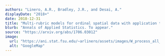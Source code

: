 ```yaml
---
authors: "Linero, A.R., Bradley, J.R., and Desai, A."
displayDate: "2018+"
date: 2018-12-31
title: "Multi-rubric models for ordinal spatial data with application to online ratings from Yelp"
blurb: "Annals of Applied Statistics. To appear."
source: "https://arxiv.org/abs/1706.03012"
image:
  url: "https://ani.stat.fsu.edu/~arlinero/assets/images/W_process_all_rest.jpg"
  alt: "GoogleMap"
---
```


